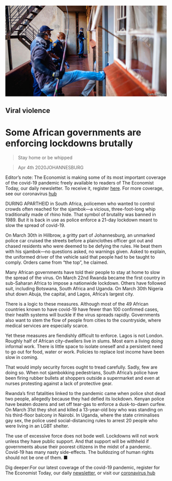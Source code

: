 ![](./images/20200404_MAP004_0.jpg)

## Viral violence

# Some African governments are enforcing lockdowns brutally

> Stay home or be whipped

> Apr 4th 2020JOHANNESBURG

Editor’s note: The Economist is making some of its most important coverage of the covid-19 pandemic freely available to readers of The Economist Today, our daily newsletter. To receive it, register [here](https://www.economist.com//newslettersignup). For more coverage, see our coronavirus [hub](https://www.economist.com//coronavirus)

DURING APARTHEID in South Africa, policemen who wanted to control crowds often reached for the sjambok—a vicious, three-foot-long whip traditionally made of rhino hide. That symbol of brutality was banned in 1989. But it is back in use as police enforce a 21-day lockdown meant to slow the spread of covid-19.

On March 30th in Hillbrow, a gritty part of Johannesburg, an unmarked police car cruised the streets before a plainclothes officer got out and chased residents who were deemed to be defying the rules. He beat them with his sjambok—no questions asked, no warnings given. Asked to explain, the uniformed driver of the vehicle said that people had to be taught to comply. Orders came from “the top”, he claimed.

Many African governments have told their people to stay at home to slow the spread of the virus. On March 22nd Rwanda became the first country in sub-Saharan Africa to impose a nationwide lockdown. Others have followed suit, including Botswana, South Africa and Uganda. On March 30th Nigeria shut down Abuja, the capital, and Lagos, Africa’s largest city.

There is a logic to these measures. Although most of the 49 African countries known to have covid-19 have fewer than 100 confirmed cases, their health systems will buckle if the virus spreads rapidly. Governments also want to stem the flow of people from cities to the countryside, where medical services are especially scarce.

Yet these measures are fiendishly difficult to enforce. Lagos is not London. Roughly half of African city-dwellers live in slums. Most earn a living doing informal work. There is little space to isolate oneself and a persistent need to go out for food, water or work. Policies to replace lost income have been slow in coming.

That would imply security forces ought to tread carefully. Sadly, few are doing so. When not sjambokking pedestrians, South Africa’s police have been firing rubber bullets at shoppers outside a supermarket and even at nurses protesting against a lack of protective gear.

Rwanda’s first fatalities linked to the pandemic came when police shot dead two people, allegedly because they had defied its lockdown. Kenyan police have beaten dozens and set off tear-gas to enforce a dusk-to-dawn curfew. On March 31st they shot and killed a 13-year-old boy who was standing on his third-floor balcony in Nairobi. In Uganda, where the state criminalises gay sex, the police used social-distancing rules to arrest 20 people who were living in an LGBT shelter.

The use of excessive force does not bode well. Lockdowns will not work unless they have public support. And that support will be withheld if governments abuse their poorest citizens in the midst of a pandemic. Covid-19 has many nasty side-effects. The bulldozing of human rights should not be one of them. ■

Dig deeper:For our latest coverage of the covid-19 pandemic, register for The Economist Today, our daily [newsletter](https://www.economist.com//newslettersignup), or visit our [coronavirus hub](https://www.economist.com//coronavirus)
